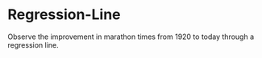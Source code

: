 # Regression-Line
Observe the improvement in marathon times from 1920 to today through a regression line.
